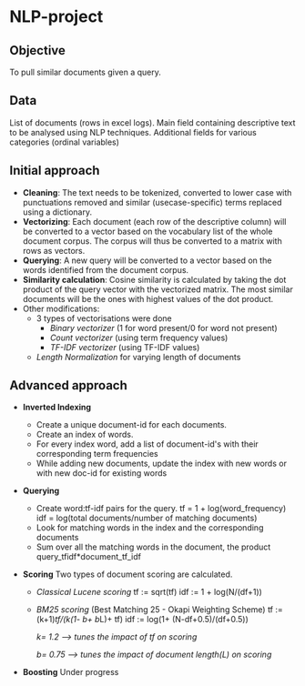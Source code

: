 # NLP-project

## Objective
To pull similar documents given a query.

## Data
List of documents (rows in excel logs). 
Main field containing descriptive text to be analysed using NLP techniques. 
Additional fields for various categories (ordinal variables)

## Initial approach
- **Cleaning**: The text needs to be tokenized, converted to lower case with punctuations removed and similar (usecase-specific) terms replaced using a dictionary.
- **Vectorizing**: Each document (each row of the descriptive column) will be converted to a vector based on the vocabulary list of the whole document corpus. The corpus will thus be converted to a matrix with rows as vectors.
- **Querying**: A new query will  be converted to a vector based on the words identified from the document corpus.
- **Similarity calculation**: Cosine similarity is calculated by taking the dot product of the query vector with the vectorized matrix. The most similar documents will be the ones with highest values of the dot product. 
- Other modifications:
    - 3 types of vectorisations were done
        - *Binary vectorizer* (1 for word present/0 for word not present)
        - *Count vectorizer* (using term frequency values)
        - *TF-IDF vectorizer* (using TF-IDF values)
    - *Length Normalization* for varying length of documents 


## Advanced approach

- **Inverted Indexing**  
    - Create a unique document-id for each documents.
    - Create an index of words.
    - For every index word, add a list of document-id's with their corresponding term frequencies
    - While adding new documents, update the index with new words or with new doc-id for existing words
    
- **Querying** 
    - Create word:tf-idf pairs for the query. 
        tf = 1 + log(word_frequency)
        idf = log(total documents/number of matching documents)
    - Look for matching words in the index and the corresponding documents
    - Sum over all the matching words in the document, the product query_tfidf*document_tf_idf 

- **Scoring**
    Two types of document scoring are calculated.
    - *Classical Lucene scoring*
        tf := sqrt(tf)
        idf := 1 + log(N/(df+1))
    - *BM25 scoring* (Best Matching 25 - Okapi Weighting Scheme)
        tf := (k+1)*tf/(k(1- b+ b*L)+ tf)
        idf := log(1+ (N-df+0.5)/(df+0.5))

        *k= 1.2 --> tunes the impact of tf on scoring*
        
        *b= 0.75 --> tunes the impact of document length(L) on scoring*

- **Boosting**
    Under progress
